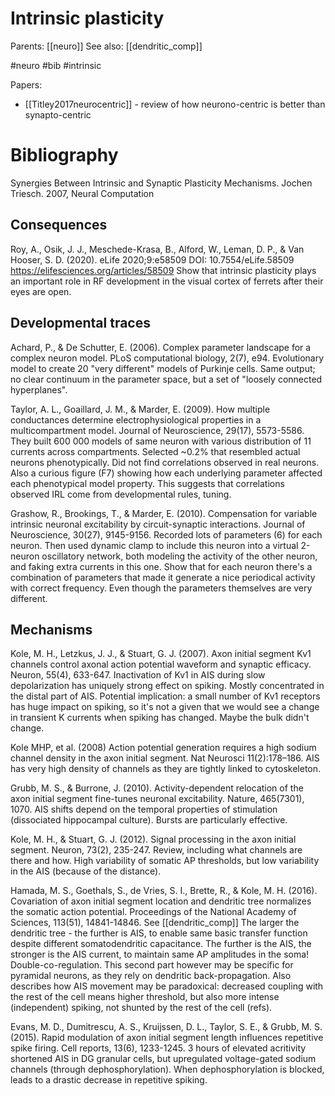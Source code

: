 # Intrinsic plasticity

Parents: [[neuro]]
See also: [[dendritic_comp]]

#neuro #bib #intrinsic


Papers:
* [[Titley2017neurocentric]] - review of how neurono-centric is better than synapto-centric

# Bibliography

Synergies Between Intrinsic and Synaptic Plasticity Mechanisms. Jochen Triesch. 2007, Neural Computation

## Consequences

Roy, A., Osik, J. J., Meschede-Krasa, B., Alford, W., Leman, D. P., & Van Hooser, S. D. (2020). eLife 2020;9:e58509 DOI: 10.7554/eLife.58509
https://elifesciences.org/articles/58509
Show that intrinsic plasticity plays an important role in RF development in the visual cortex of ferrets after their eyes are open.

## Developmental traces

Achard, P., & De Schutter, E. (2006). Complex parameter landscape for a complex neuron model. PLoS computational biology, 2(7), e94. 
Evolutionary model to create 20 "very different" models of Purkinje cells. Same output; no clear continuum in the parameter space, but a set of "loosely connected hyperplanes".

Taylor, A. L., Goaillard, J. M., & Marder, E. (2009). How multiple conductances determine electrophysiological properties in a multicompartment model. Journal of Neuroscience, 29(17), 5573-5586.
They built 600 000 models of same neuron with various distribution of 11 currents across compartments. Selected ~0.2% that resembled actual neurons phenotypically. Did not find correlations observed in real neurons. Also a curious figure (F7) showing how each underlying parameter affected each phenotypical model property. This suggests that correlations observed IRL come from developmental rules, tuning.

Grashow, R., Brookings, T., & Marder, E. (2010). Compensation for variable intrinsic neuronal excitability by circuit-synaptic interactions. Journal of Neuroscience, 30(27), 9145-9156.
Recorded lots of parameters (6) for each neuron. Then used dynamic clamp to include this neuron into a virtual 2-neuron oscillatory network, both modeling the activity of the other neuron, and faking extra currents in this one. Show that for each neuron there's a combination of parameters that made it generate a nice periodical activity with correct frequency. Even though the parameters themselves are very different.

## Mechanisms

Kole, M. H., Letzkus, J. J., & Stuart, G. J. (2007). Axon initial segment Kv1 channels control axonal action potential waveform and synaptic efficacy. Neuron, 55(4), 633-647.
Inactivation of Kv1 in AIS during slow depolarization has uniquely strong effect on spiking. Mostly concentrated in the distal part of AIS. Potential implication: a small number of Kv1 receptors has huge impact on spiking, so it's not a given that we would see a change in transient K currents when spiking has changed. Maybe the bulk didn't change.

Kole MHP, et al. (2008) Action potential generation requires a high sodium channel density in the axon initial segment. Nat Neurosci 11(2):178–186.
AIS has very high density of channels as they are tightly linked to cytoskeleton.

Grubb, M. S., & Burrone, J. (2010). Activity-dependent relocation of the axon initial segment fine-tunes neuronal excitability. Nature, 465(7301), 1070.
AIS shifts depend on the temporal properties of stimulation (dissociated hippocampal culture). Bursts are particularly effective.

Kole, M. H., & Stuart, G. J. (2012). Signal processing in the axon initial segment. Neuron, 73(2), 235-247.
Review, including what channels are there and how. High variability of somatic AP thresholds, but low variability in the AIS (because of the distance).

Hamada, M. S., Goethals, S., de Vries, S. I., Brette, R., & Kole, M. H. (2016). Covariation of axon initial segment location and dendritic tree normalizes the somatic action potential. Proceedings of the National Academy of Sciences, 113(51), 14841-14846. See [[dendritic_comp]]
The larger the dendritic tree - the further is AIS, to enable same basic transfer function despite different somatodendritic capacitance. The further is the AIS, the stronger is the AIS current, to maintain same AP amplitudes in the soma! Double-co-regulation. This second part however may be specific for pyramidal neurons, as they rely on dendritic back-propagation. Also describes how AIS movement may be paradoxical: decreased coupling with the rest of the cell means higher threshold, but also more intense (independent) spiking, not shunted by the rest of the cell (refs).

Evans, M. D., Dumitrescu, A. S., Kruijssen, D. L., Taylor, S. E., & Grubb, M. S. (2015). Rapid modulation of axon initial segment length influences repetitive spike firing. Cell reports, 13(6), 1233-1245.
3 hours of elevated acritivity shortened AIS in DG granular cells, but upregulated voltage-gated sodium channels (through dephosphorylation). When dephosphorylation is blocked, leads to a drastic decrease in repetitive spiking.